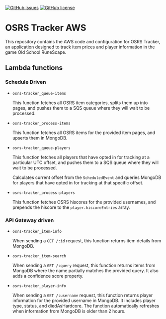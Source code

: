 [![GitHub issues](https://img.shields.io/github/issues/osrs-tracker/osrs-tracker-aws.svg)](https://github.com/osrs-tracker/osrs-tracker-aws/issues)
[![GitHub license](https://img.shields.io/github/license/osrs-tracker/osrs-tracker-aws.svg)](https://github.com/osrs-tracker/osrs-tracker-aws/blob/master/LICENSE)

# OSRS Tracker AWS

This repository contains the AWS code and configuration for OSRS Tracker, an application designed to track item prices
and player information in the game Old School RuneScape.

## Lambda functions

### Schedule Driven

- `osrs-tracker_queue-items`

  This function fetches all OSRS item categories, splits them up into pages, and pushes them to a SQS queue where they
will wait to be processed.

- `osrs-tracker_process-items`

  This function fetches all OSRS items for the provided item pages, and upserts them in MongoDB.

- `osrs-tracker_queue-players`

  This function fetches all players that have opted in for tracking at a particular UTC offset, and pushes them to a SQS
queue where they will wait to be processed.

  Calculates current offset from the `ScheduledEvent` and queries MongoDB for players that have opted in for tracking at
that specific offset.

- `osrs-tracker_process-players`

  This function fetches OSRS hiscores for the provided usernames, and prepends the hiscore to the `player.hiscoreEntries`
array.

### API Gateway driven

- `osrs-tracker_item-info`

  When sending a `GET /:id` request, this function returns item details from MongoDB.

- `osrs-tracker_item-search`

  When sending a `GET /:query` request, this function returns items from MongoDB where the name partially matches the
provided query. It also adds a confidence score property.

- `osrs-tracker_player-info`

  When sending a `GET /:username` request, this function returns player information for the provided username in MongoDB.
It includes player type, status, and diedAsHardcore. The function automatically refreshes when information from MongoDB
is older than 2 hours.
